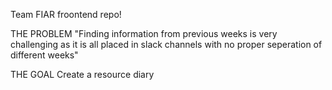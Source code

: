 Team FIAR froontend repo!

THE PROBLEM "Finding information from previous weeks is very challenging as it is all placed in slack channels with no proper seperation of different weeks"

THE GOAL Create a resource diary
